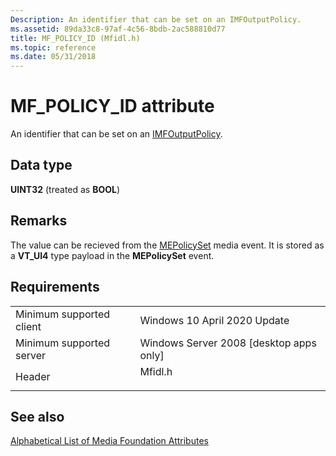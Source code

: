```yaml
---
Description: An identifier that can be set on an IMFOutputPolicy.
ms.assetid: 89da33c8-97af-4c56-8bdb-2ac588810d77
title: MF_POLICY_ID (Mfidl.h)
ms.topic: reference
ms.date: 05/31/2018
---
```


# MF\_POLICY\_ID attribute

An identifier that can be set on an [IMFOutputPolicy](/windows/win32/api/mfidl/nn-mfidl-imfoutputpolicy).

## Data type

**UINT32** (treated as **BOOL**)

## Remarks

The value can be recieved from the [MEPolicySet](/windows/win32/medfound/mepolicyset) media event. It is stored as a **VT_UI4** type payload in the **MEPolicySet** event.


## Requirements



|                                     |                                                                                    |
|-------------------------------------|------------------------------------------------------------------------------------|
| Minimum supported client<br/> | Windows 10 April 2020 Update   <br/>                                      |
| Minimum supported server<br/> | Windows Server 2008 \[desktop apps only\]<br/>                               |
| Header<br/>                   | <dl> <dt>Mfidl.h</dt> </dl> |



## See also

<dl> <dt>

[Alphabetical List of Media Foundation Attributes](alphabetical-list-of-media-foundation-attributes.md)
</dt> <dt>



 

 




